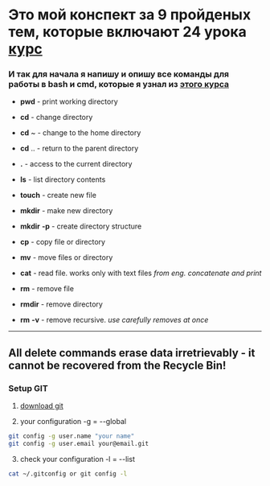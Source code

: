 # Это мой конспект за 9 пройденых тем, которые включают 24 урока [курс](https://practicum.yandex.ru/profile/git-basics/ "Основы работы с Git от Яндекса")

### И так для начала я напишу и опишу все команды для работы в bash и cmd, которые я узнал из [этого курса](https://practicum.yandex.ru/profile/git-basics/ "Основы работы с Git от Яндекса") 

- **pwd** - print working directory

- **cd** - change directory

- **cd** ~ - change to the home directory

- **cd** .. - return to the parent directory

- **.** - access to the current directory

- **ls** - list directory contents

- **touch** - create new file

- **mkdir** - make new directory

- **mkdir** **-p** - create directory structure

- **cp** - copy file or directory

- **mv** - move files or directory

- **cat** - read file. works only with text files *from eng. concatenate and print*

- **rm** - remove file

- **rmdir** - remove directory

- **rm** **-v** - remove recursive. *use carefully removes at once*

---
**All delete commands erase data irretrievably - it cannot be recovered from the Recycle Bin!**
---

### Setup GIT
1. [download git](https://git-scm.com/downloads)

2. your configuration -g = --global
``` bash
git config -g user.name "your name"
git config -g user.email your@email.git
```

3. check your configuration -l = --list
``` bash
cat ~/.gitconfig or git config -l
```


